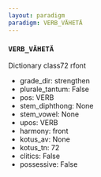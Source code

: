 ```yaml
---
layout: paradigm
paradigm: VERB_VÄHETÄ
---
```

### ` VERB_VÄHETÄ `

Dictionary class72 rfont
* grade_dir: strengthen
* plurale_tantum: False
* pos: VERB
* stem_diphthong: None
* stem_vowel: None
* upos: VERB
* harmony: front
* kotus_av: None
* kotus_tn: 72
* clitics: False
* possessive: False
